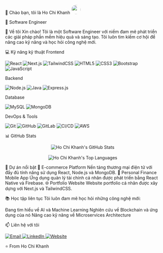 👋 Chào bạn, tôi là Ho Chi Khanh  <img src="https://static.vecteezy.com/system/resources/previews/010/310/892/non_2x/vietnam-flag-icon-sign-png.png" width="30" height="30" style="border-radius:50%;" />

💼 Software Engineer

🚀 Về tôi
Xin chào! Tôi là một Software Engineer với niềm đam mê phát triển các giải pháp phần mềm hiệu quả và sáng tạo. Tôi luôn tìm kiếm cơ hội để nâng cao kỹ năng và học hỏi công nghệ mới.

💻 Kỹ năng kỹ thuật
Frontend
<p>
  <img alt="React" src="https://img.shields.io/badge/-React-61DAFB?style=for-the-badge&logo=react&logoColor=black" />
  <img alt="Next.js" src="https://img.shields.io/badge/-Next.js-000000?style=for-the-badge&logo=next.js&logoColor=white" />
  <img alt="TailwindCSS" src="https://img.shields.io/badge/-TailwindCSS-38B2AC?style=for-the-badge&logo=tailwind-css&logoColor=white" />
  <img alt="HTML5" src="https://img.shields.io/badge/-HTML5-E34F26?style=for-the-badge&logo=html5&logoColor=white" />
  <img alt="CSS3" src="https://img.shields.io/badge/-CSS3-1572B6?style=for-the-badge&logo=css3&logoColor=white" />
  <img alt="Bootstrap" src="https://img.shields.io/badge/-Bootstrap-7952B3?style=for-the-badge&logo=bootstrap&logoColor=white" />
  <img alt="JavaScript" src="https://img.shields.io/badge/-JavaScript-F7DF1E?style=for-the-badge&logo=javascript&logoColor=black" />
</p>
Backend
<p>
  <img alt="Node.js" src="https://img.shields.io/badge/-Node.js-339933?style=for-the-badge&logo=node.js&logoColor=white" />
  <img alt="Java" src="https://img.shields.io/badge/-Java-007396?style=for-the-badge&logo=java&logoColor=white" />
  <img alt="Express.js" src="https://img.shields.io/badge/-Express.js-000000?style=for-the-badge&logo=express&logoColor=white" />
</p>
Database
<p>
  <img alt="MySQL" src="https://img.shields.io/badge/-MySQL-4479A1?style=for-the-badge&logo=mysql&logoColor=white" />
  <img alt="MongoDB" src="https://img.shields.io/badge/-MongoDB-47A248?style=for-the-badge&logo=mongodb&logoColor=white" />
</p>
DevOps & Tools
<p>
  <img alt="Git" src="https://img.shields.io/badge/-Git-F05032?style=for-the-badge&logo=git&logoColor=white" />
  <img alt="GitHub" src="https://img.shields.io/badge/-GitHub-181717?style=for-the-badge&logo=github&logoColor=white" />
  <img alt="GitLab" src="https://img.shields.io/badge/-GitLab-FCA121?style=for-the-badge&logo=gitlab&logoColor=white" />
  <img alt="CI/CD" src="https://img.shields.io/badge/-CI%2FCD-2088FF?style=for-the-badge&logo=github-actions&logoColor=white" />
  <img alt="AWS" src="https://img.shields.io/badge/-AWS-232F3E?style=for-the-badge&logo=amazon-aws&logoColor=white" />
</p>

📊 GitHub Stats
<div align="center">
 <img src="https://github-readme-stats.vercel.app/api?username=khanhchi423&show_icons=true&theme=radical" alt="Ho Chi Khanh's GitHub Stats" />
<br/><br/>
<img src="https://github-readme-stats.vercel.app/api/top-langs/?username=khanhchi423&layout=compact&theme=radical" alt="Ho Chi Khanh's Top Languages" />
</div>

🌟 Dự án nổi bật
🛒 E-commerce Platform
Nền tảng thương mại điện tử với đầy đủ tính năng sử dụng React, Node.js và MongoDB.
📱 Personal Finance Mobile App
Ứng dụng quản lý tài chính cá nhân được phát triển bằng React Native và Firebase.
🌐 Portfolio Website
Website portfolio cá nhân được xây dựng với Next.js và TailwindCSS.

📚 Học tập liên tục
Tôi luôn đam mê học hỏi những công nghệ mới:

Đang tìm hiểu về AI và Machine Learning
Nghiên cứu về Blockchain và ứng dụng của nó
Nâng cao kỹ năng về Microservices Architecture


📫 Liên hệ với tôi
<p>
  <a href="mailto:hochikhanh@gmail.com">
    <img alt="Email" src="https://img.shields.io/badge/Email-hochikhanh@gmail.com-red?style=for-the-badge&logo=gmail" />
  </a>
  <a href="https://www.linkedin.com/in/hochikhanh/">
    <img alt="LinkedIn" src="https://img.shields.io/badge/LinkedIn-Ho_Chi_Khanh-blue?style=for-the-badge&logo=linkedin" />
  </a>
  <a href="https://hochikhanh.dev">
    <img alt="Website" src="https://img.shields.io/badge/Website-hochikhanh.dev-green?style=for-the-badge&logo=safari" />
  </a>
</p>

⭐️ From Ho Chi Khanh

